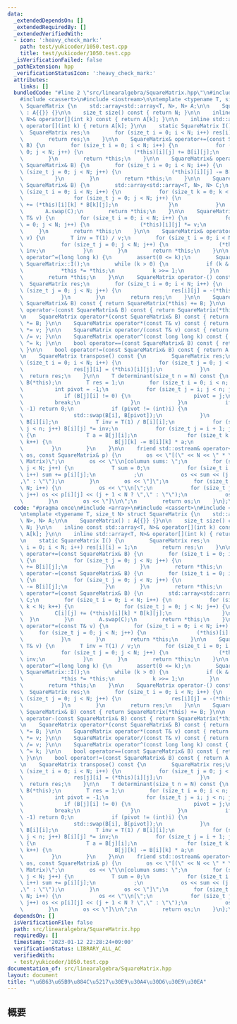 ```yaml
---
data:
  _extendedDependsOn: []
  _extendedRequiredBy: []
  _extendedVerifiedWith:
  - icon: ':heavy_check_mark:'
    path: test/yukicoder/1050.test.cpp
    title: test/yukicoder/1050.test.cpp
  _isVerificationFailed: false
  _pathExtension: hpp
  _verificationStatusIcon: ':heavy_check_mark:'
  attributes:
    links: []
  bundledCode: "#line 2 \"src/linearalgebra/SquareMatrix.hpp\"\n#include <array>\n\
    #include <cassert>\n#include <iostream>\n\ntemplate <typename T, size_t N> struct\
    \ SquareMatrix {\n    std::array<std::array<T, N>, N> A;\n\n    SquareMatrix()\
    \ : A{{}} {}\n\n    size_t size() const { return N; }\n\n    inline const std::array<T,\
    \ N>& operator[](int k) const { return A[k]; }\n\n    inline std::array<T, N>&\
    \ operator[](int k) { return A[k]; }\n\n    static SquareMatrix I() {\n      \
    \  SquareMatrix res;\n        for (size_t i = 0; i < N; i++) res[i][i] = 1;\n\
    \        return res;\n    }\n\n    SquareMatrix& operator+=(const SquareMatrix&\
    \ B) {\n        for (size_t i = 0; i < N; i++) {\n            for (size_t j =\
    \ 0; j < N; j++) {\n                (*this)[i][j] += B[i][j];\n            }\n\
    \        }\n        return *this;\n    }\n\n    SquareMatrix& operator-=(const\
    \ SquareMatrix& B) {\n        for (size_t i = 0; i < N; i++) {\n            for\
    \ (size_t j = 0; j < N; j++) {\n                (*this)[i][j] -= B[i][j];\n  \
    \          }\n        }\n        return *this;\n    }\n\n    SquareMatrix& operator*=(const\
    \ SquareMatrix& B) {\n        std::array<std::array<T, N>, N> C;\n        for\
    \ (size_t i = 0; i < N; i++) {\n            for (size_t k = 0; k < N; k++) {\n\
    \                for (size_t j = 0; j < N; j++) {\n                    C[i][j]\
    \ += (*this)[i][k] * B[k][j];\n                }\n            }\n        }\n \
    \       A.swap(C);\n        return *this;\n    }\n\n    SquareMatrix& operator*=(const\
    \ T& v) {\n        for (size_t i = 0; i < N; i++) {\n            for (size_t j\
    \ = 0; j < N; j++) {\n                (*this)[i][j] *= v;\n            }\n   \
    \     }\n        return *this;\n    }\n\n    SquareMatrix& operator/=(const T&\
    \ v) {\n        T inv = T(1) / v;\n        for (size_t i = 0; i < N; i++) {\n\
    \            for (size_t j = 0; j < N; j++) {\n                (*this)[i][j] *=\
    \ inv;\n            }\n        }\n        return *this;\n    }\n\n    SquareMatrix&\
    \ operator^=(long long k) {\n        assert(0 <= k);\n        SquareMatrix B =\
    \ SquareMatrix::I();\n        while (k > 0) {\n            if (k & 1) B *= *this;\n\
    \            *this *= *this;\n            k >>= 1;\n        }\n        A.swap(B.A);\n\
    \        return *this;\n    }\n\n    SquareMatrix operator-() const {\n      \
    \  SquareMatrix res;\n        for (size_t i = 0; i < N; i++) {\n            for\
    \ (size_t j = 0; j < N; j++) {\n                res[i][j] = -(*this)[i][j];\n\
    \            }\n        }\n        return res;\n    }\n\n    SquareMatrix operator+(const\
    \ SquareMatrix& B) const { return SquareMatrix(*this) += B; }\n\n    SquareMatrix\
    \ operator-(const SquareMatrix& B) const { return SquareMatrix(*this) -= B; }\n\
    \n    SquareMatrix operator*(const SquareMatrix& B) const { return SquareMatrix(*this)\
    \ *= B; }\n\n    SquareMatrix operator*(const T& v) const { return SquareMatrix(*this)\
    \ *= v; }\n\n    SquareMatrix operator/(const T& v) const { return SquareMatrix(*this)\
    \ /= v; }\n\n    SquareMatrix operator^(const long long k) const { return SquareMatrix(*this)\
    \ ^= k; }\n\n    bool operator==(const SquareMatrix& B) const { return A == B.A;\
    \ }\n\n    bool operator!=(const SquareMatrix& B) const { return A != B.A; }\n\
    \n    SquareMatrix transpose() const {\n        SquareMatrix res;\n        for\
    \ (size_t i = 0; i < N; i++) {\n            for (size_t j = 0; j < N; j++) {\n\
    \                res[j][i] = (*this)[i][j];\n            }\n        }\n      \
    \  return res;\n    }\n\n    T determinant(size_t n = N) const {\n        SquareMatrix\
    \ B(*this);\n        T res = 1;\n        for (size_t i = 0; i < n; i++) {\n  \
    \          int pivot = -1;\n            for (size_t j = i; j < n; j++) {\n   \
    \             if (B[j][i] != 0) {\n                    pivot = j;\n          \
    \          break;\n                }\n            }\n            if (pivot ==\
    \ -1) return 0;\n            if (pivot != (int)i) {\n                res *= -1;\n\
    \                std::swap(B[i], B[pivot]);\n            }\n            res *=\
    \ B[i][i];\n            T inv = T(1) / B[i][i];\n            for (size_t j = 0;\
    \ j < n; j++) B[i][j] *= inv;\n            for (size_t j = i + 1; j < n; j++)\
    \ {\n                T a = B[j][i];\n                for (size_t k = 0; k < n;\
    \ k++) {\n                    B[j][k] -= B[i][k] * a;\n                }\n   \
    \         }\n        }\n    }\n\n    friend std::ostream& operator<<(std::ostream&\
    \ os, const SquareMatrix& p) {\n        os << \"[(\" << N << \" * \" << N << \"\
    \ Matrix)\";\n        os << \"\\n[columun sums: \";\n        for (size_t j = 0;\
    \ j < N; j++) {\n            T sum = 0;\n            for (size_t i = 0; i < N;\
    \ i++) sum += p[i][j];\n            ;\n            os << sum << (j + 1 < N ? \"\
    ,\" : \"\");\n        }\n        os << \"]\";\n        for (size_t i = 0; i <\
    \ N; i++) {\n            os << \"\\n[\";\n            for (size_t j = 0; j < N;\
    \ j++) os << p[i][j] << (j + 1 < N ? \",\" : \"\");\n            os << \"]\";\n\
    \        }\n        os << \"]\\n\";\n        return os;\n    }\n};\n"
  code: "#pragma once\n#include <array>\n#include <cassert>\n#include <iostream>\n\
    \ntemplate <typename T, size_t N> struct SquareMatrix {\n    std::array<std::array<T,\
    \ N>, N> A;\n\n    SquareMatrix() : A{{}} {}\n\n    size_t size() const { return\
    \ N; }\n\n    inline const std::array<T, N>& operator[](int k) const { return\
    \ A[k]; }\n\n    inline std::array<T, N>& operator[](int k) { return A[k]; }\n\
    \n    static SquareMatrix I() {\n        SquareMatrix res;\n        for (size_t\
    \ i = 0; i < N; i++) res[i][i] = 1;\n        return res;\n    }\n\n    SquareMatrix&\
    \ operator+=(const SquareMatrix& B) {\n        for (size_t i = 0; i < N; i++)\
    \ {\n            for (size_t j = 0; j < N; j++) {\n                (*this)[i][j]\
    \ += B[i][j];\n            }\n        }\n        return *this;\n    }\n\n    SquareMatrix&\
    \ operator-=(const SquareMatrix& B) {\n        for (size_t i = 0; i < N; i++)\
    \ {\n            for (size_t j = 0; j < N; j++) {\n                (*this)[i][j]\
    \ -= B[i][j];\n            }\n        }\n        return *this;\n    }\n\n    SquareMatrix&\
    \ operator*=(const SquareMatrix& B) {\n        std::array<std::array<T, N>, N>\
    \ C;\n        for (size_t i = 0; i < N; i++) {\n            for (size_t k = 0;\
    \ k < N; k++) {\n                for (size_t j = 0; j < N; j++) {\n          \
    \          C[i][j] += (*this)[i][k] * B[k][j];\n                }\n          \
    \  }\n        }\n        A.swap(C);\n        return *this;\n    }\n\n    SquareMatrix&\
    \ operator*=(const T& v) {\n        for (size_t i = 0; i < N; i++) {\n       \
    \     for (size_t j = 0; j < N; j++) {\n                (*this)[i][j] *= v;\n\
    \            }\n        }\n        return *this;\n    }\n\n    SquareMatrix& operator/=(const\
    \ T& v) {\n        T inv = T(1) / v;\n        for (size_t i = 0; i < N; i++) {\n\
    \            for (size_t j = 0; j < N; j++) {\n                (*this)[i][j] *=\
    \ inv;\n            }\n        }\n        return *this;\n    }\n\n    SquareMatrix&\
    \ operator^=(long long k) {\n        assert(0 <= k);\n        SquareMatrix B =\
    \ SquareMatrix::I();\n        while (k > 0) {\n            if (k & 1) B *= *this;\n\
    \            *this *= *this;\n            k >>= 1;\n        }\n        A.swap(B.A);\n\
    \        return *this;\n    }\n\n    SquareMatrix operator-() const {\n      \
    \  SquareMatrix res;\n        for (size_t i = 0; i < N; i++) {\n            for\
    \ (size_t j = 0; j < N; j++) {\n                res[i][j] = -(*this)[i][j];\n\
    \            }\n        }\n        return res;\n    }\n\n    SquareMatrix operator+(const\
    \ SquareMatrix& B) const { return SquareMatrix(*this) += B; }\n\n    SquareMatrix\
    \ operator-(const SquareMatrix& B) const { return SquareMatrix(*this) -= B; }\n\
    \n    SquareMatrix operator*(const SquareMatrix& B) const { return SquareMatrix(*this)\
    \ *= B; }\n\n    SquareMatrix operator*(const T& v) const { return SquareMatrix(*this)\
    \ *= v; }\n\n    SquareMatrix operator/(const T& v) const { return SquareMatrix(*this)\
    \ /= v; }\n\n    SquareMatrix operator^(const long long k) const { return SquareMatrix(*this)\
    \ ^= k; }\n\n    bool operator==(const SquareMatrix& B) const { return A == B.A;\
    \ }\n\n    bool operator!=(const SquareMatrix& B) const { return A != B.A; }\n\
    \n    SquareMatrix transpose() const {\n        SquareMatrix res;\n        for\
    \ (size_t i = 0; i < N; i++) {\n            for (size_t j = 0; j < N; j++) {\n\
    \                res[j][i] = (*this)[i][j];\n            }\n        }\n      \
    \  return res;\n    }\n\n    T determinant(size_t n = N) const {\n        SquareMatrix\
    \ B(*this);\n        T res = 1;\n        for (size_t i = 0; i < n; i++) {\n  \
    \          int pivot = -1;\n            for (size_t j = i; j < n; j++) {\n   \
    \             if (B[j][i] != 0) {\n                    pivot = j;\n          \
    \          break;\n                }\n            }\n            if (pivot ==\
    \ -1) return 0;\n            if (pivot != (int)i) {\n                res *= -1;\n\
    \                std::swap(B[i], B[pivot]);\n            }\n            res *=\
    \ B[i][i];\n            T inv = T(1) / B[i][i];\n            for (size_t j = 0;\
    \ j < n; j++) B[i][j] *= inv;\n            for (size_t j = i + 1; j < n; j++)\
    \ {\n                T a = B[j][i];\n                for (size_t k = 0; k < n;\
    \ k++) {\n                    B[j][k] -= B[i][k] * a;\n                }\n   \
    \         }\n        }\n    }\n\n    friend std::ostream& operator<<(std::ostream&\
    \ os, const SquareMatrix& p) {\n        os << \"[(\" << N << \" * \" << N << \"\
    \ Matrix)\";\n        os << \"\\n[columun sums: \";\n        for (size_t j = 0;\
    \ j < N; j++) {\n            T sum = 0;\n            for (size_t i = 0; i < N;\
    \ i++) sum += p[i][j];\n            ;\n            os << sum << (j + 1 < N ? \"\
    ,\" : \"\");\n        }\n        os << \"]\";\n        for (size_t i = 0; i <\
    \ N; i++) {\n            os << \"\\n[\";\n            for (size_t j = 0; j < N;\
    \ j++) os << p[i][j] << (j + 1 < N ? \",\" : \"\");\n            os << \"]\";\n\
    \        }\n        os << \"]\\n\";\n        return os;\n    }\n};\n"
  dependsOn: []
  isVerificationFile: false
  path: src/linearalgebra/SquareMatrix.hpp
  requiredBy: []
  timestamp: '2023-01-12 22:28:24+09:00'
  verificationStatus: LIBRARY_ALL_AC
  verifiedWith:
  - test/yukicoder/1050.test.cpp
documentation_of: src/linearalgebra/SquareMatrix.hpp
layout: document
title: "\u6B63\u65B9\u884C\u5217\u30E9\u30A4\u30D6\u30E9\u30EA"
---
```


## 概要
